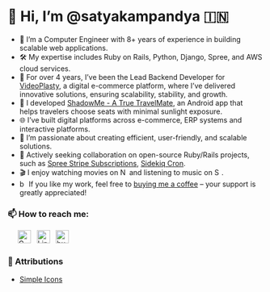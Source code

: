 # 👋 Hi, I’m @satyakampandya 🇮🇳

- 🤵‍ I’m a Computer Engineer with 8+ years of experience in building scalable web applications.
- 🛠️ My expertise includes Ruby on Rails, Python, Django, Spree, and AWS cloud services.
- 💼 For over 4 years, I’ve been the Lead Backend Developer for [VideoPlasty](https://videoplasty.com), a digital e-commerce platform, where I’ve delivered innovative solutions, ensuring scalability, stability, and growth.
- 📱 I developed [ShadowMe - A True TravelMate](https://bit.ly/shadowme-blog), an Android app that helps travelers choose seats with minimal sunlight exposure.
- 🌐 I’ve built digital platforms across e-commerce, ERP systems and interactive platforms.
- 🚀 I’m passionate about creating efficient, user-friendly, and scalable solutions.
- 💞 Actively seeking collaboration on open-source Ruby/Rails projects, such as [Spree Stripe Subscriptions](https://bit.ly/spree-stripe-subscriptions), [Sidekiq Cron](https://github.com/sidekiq-cron/sidekiq-cron/commits/master/?author=satyakampandya).
- 🎬 I enjoy watching movies on <img height="14" src="https://cdn.simpleicons.org/Netflix" alt="Netflix"/> and listening to music on <img height="14" src="https://cdn.simpleicons.org/Spotify" alt="Spotify"/>.
- <img height="14" src="https://cdn.simpleicons.org/buymeacoffee" alt="buymeacoffee"/> If you like my work, feel free to [buying me a coffee](https://buymeacoffee.com/satyakampandya) – your support is greatly appreciated!

### 📫 How to reach me:

&nbsp;&nbsp;&nbsp;&nbsp;
[<img height="26" src="https://cdn.simpleicons.org/Gmail" alt="Gmail"/>](mailto:satyakampandya@gmail.com) &nbsp;
[<img height="26" src="https://upload.wikimedia.org/wikipedia/commons/8/81/LinkedIn_icon.svg" alt="LinkedIn"/>](https://linkedin.com/in/satyakampandya) &nbsp;
[<img height="26" src="https://cdn.simpleicons.org/buymeacoffee" alt="buymeacoffee"/>](https://buymeacoffee.com/satyakampandya) &nbsp;

### 📝 Attributions
- [Simple Icons](https://simpleicons.org/)
